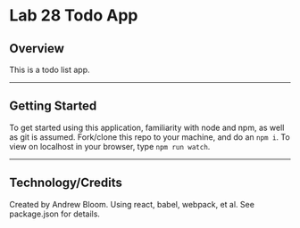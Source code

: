 # Lab 28 Todo App

## Overview
This is a todo list app.

***
## Getting Started

To get started using this application, familiarity with node and npm, as well as git is assumed. Fork/clone this repo to your machine, and do an `npm i`. To view on localhost in your browser, type `npm run watch`.
***
## Technology/Credits

Created by Andrew Bloom. Using react, babel, webpack, et al. See package.json for details.